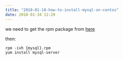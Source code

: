```yaml
---
title: "2018-01-18-how-to-install-mysql-on-centos"
date: 2018-01-18 12:29
---
```


we need to get the rpm package from [here](https://dev.mysql.com/downloads/repo/yum/)

then:

```
rpm -ivh {mysql}.rpm
yum install mysql-server
```